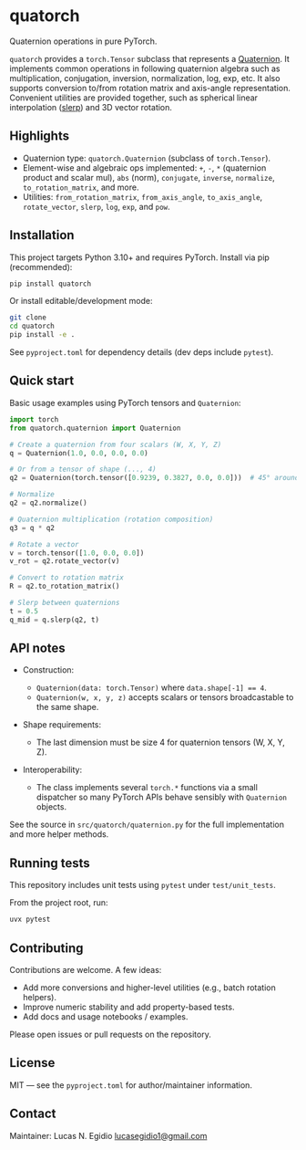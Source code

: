 # quatorch

Quaternion operations in pure PyTorch.

`quatorch` provides a `torch.Tensor` subclass that represents a [Quaternion](https://en.wikipedia.org/wiki/Quaternion). It implements common operations in following quaternion algebra such as multiplication,
conjugation, inversion, normalization, log, exp, etc. It also supports conversion to/from rotation matrix and axis-angle representation. Convenient utilities are provided together, such as spherical linear interpolation ([slerp](https://en.wikipedia.org/wiki/Slerp)) and 3D vector rotation.

## Highlights

- Quaternion type: `quatorch.Quaternion` (subclass of `torch.Tensor`).
- Element-wise and algebraic ops implemented: `+`, `-`, `*` (quaternion product and scalar mul),
	`abs` (norm), `conjugate`, `inverse`, `normalize`, `to_rotation_matrix`, and more.
- Utilities: `from_rotation_matrix`, `from_axis_angle`, `to_axis_angle`, `rotate_vector`, `slerp`,
	`log`, `exp`, and `pow`.

## Installation

This project targets Python 3.10+ and requires PyTorch. Install via pip (recommended):

```bash
pip install quatorch
```

Or install editable/development mode:

```bash
git clone 
cd quatorch
pip install -e .
```

See `pyproject.toml` for dependency details (dev deps include `pytest`).

## Quick start

Basic usage examples using PyTorch tensors and `Quaternion`:

```python
import torch
from quatorch.quaternion import Quaternion

# Create a quaternion from four scalars (W, X, Y, Z)
q = Quaternion(1.0, 0.0, 0.0, 0.0)

# Or from a tensor of shape (..., 4)
q2 = Quaternion(torch.tensor([0.9239, 0.3827, 0.0, 0.0]))  # 45° around X

# Normalize
q2 = q2.normalize()

# Quaternion multiplication (rotation composition)
q3 = q * q2

# Rotate a vector
v = torch.tensor([1.0, 0.0, 0.0])
v_rot = q2.rotate_vector(v)

# Convert to rotation matrix
R = q2.to_rotation_matrix()

# Slerp between quaternions
t = 0.5
q_mid = q.slerp(q2, t)
```

## API notes

- Construction:
	- `Quaternion(data: torch.Tensor)` where `data.shape[-1] == 4`.
	- `Quaternion(w, x, y, z)` accepts scalars or tensors broadcastable to the same shape.

- Shape requirements:
	- The last dimension must be size 4 for quaternion tensors (W, X, Y, Z).

- Interoperability:
	- The class implements several `torch.*` functions via a small dispatcher so
		many PyTorch APIs behave sensibly with `Quaternion` objects.

See the source in `src/quatorch/quaternion.py` for the full implementation and more
helper methods.

## Running tests

This repository includes unit tests using `pytest` under `test/unit_tests`.

From the project root, run:

```bash
uvx pytest 
```

## Contributing

Contributions are welcome. A few ideas:

- Add more conversions and higher-level utilities (e.g., batch rotation helpers).
- Improve numeric stability and add property-based tests.
- Add docs and usage notebooks / examples.

Please open issues or pull requests on the repository.

## License

MIT — see the `pyproject.toml` for author/maintainer information.

## Contact

Maintainer: Lucas N. Egidio <lucasegidio1@gmail.com>

